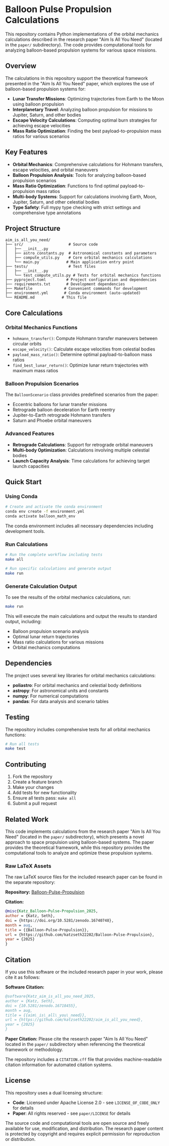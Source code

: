 # Balloon Pulse Propulsion Calculations

This repository contains Python implementations of the orbital mechanics calculations described in the research paper "Aim Is All You Need" (located in the `paper/` subdirectory). The code provides computational tools for analyzing balloon-based propulsion systems for various space missions.

## Overview

The calculations in this repository support the theoretical framework presented in the "Aim Is All You Need" paper, which explores the use of balloon-based propulsion systems for:

- **Lunar Transfer Missions**: Optimizing trajectories from Earth to the Moon using balloon propulsion
- **Interplanetary Travel**: Analyzing balloon propulsion for missions to Jupiter, Saturn, and other bodies
- **Escape Velocity Calculations**: Computing optimal burn strategies for achieving escape velocities
- **Mass Ratio Optimization**: Finding the best payload-to-propulsion mass ratios for various scenarios

## Key Features

- **Orbital Mechanics**: Comprehensive calculations for Hohmann transfers, escape velocities, and orbital maneuvers
- **Balloon Propulsion Analysis**: Tools for analyzing balloon-based propulsion scenarios
- **Mass Ratio Optimization**: Functions to find optimal payload-to-propulsion mass ratios
- **Multi-body Systems**: Support for calculations involving Earth, Moon, Jupiter, Saturn, and other celestial bodies
- **Type Safety**: Full mypy type checking with strict settings and comprehensive type annotations

## Project Structure

```
aim_is_all_you_need/
├── src/                    # Source code
│   ├── __init__.py
│   ├── astro_constants.py  # Astronomical constants and parameters
│   ├── compute_utils.py    # Core orbital mechanics calculations
│   └── main.py            # Main application entry point
├── tests/                  # Test files
│   ├── __init__.py
│   └── test_compute_utils.py # Tests for orbital mechanics functions
├── pyproject.toml         # Project configuration and dependencies
├── requirements.txt       # Development dependencies
├── Makefile              # Convenient commands for development
├── environment.yml       # Conda environment (auto-updated)
└── README.md            # This file
```

## Core Calculations

### Orbital Mechanics Functions

- `hohmann_transfer()`: Compute Hohmann transfer maneuvers between circular orbits
- `escape_velocity()`: Calculate escape velocities from celestial bodies
- `payload_mass_ratio()`: Determine optimal payload-to-balloon mass ratios
- `find_best_lunar_return()`: Optimize lunar return trajectories with maximum mass ratios

### Balloon Propulsion Scenarios

The `BalloonScenario` class provides predefined scenarios from the paper:
- Eccentric balloons for lunar transfer missions
- Retrograde balloon deceleration for Earth reentry
- Jupiter-to-Earth retrograde Hohmann transfers
- Saturn and Phoebe orbital maneuvers

### Advanced Features

- **Retrograde Calculations**: Support for retrograde orbital maneuvers
- **Multi-body Optimization**: Calculations involving multiple celestial bodies
- **Launch Capacity Analysis**: Time calculations for achieving target launch capacities

## Quick Start

### Using Conda

```bash
# Create and activate the conda environment
conda env create -f environment.yml
conda activate balloon_math_env
```

The conda environment includes all necessary dependencies including development tools.

### Run Calculations

```bash
# Run the complete workflow including tests
make all

# Run specific calculations and generate output
make run
```

### Generate Calculation Output

To see the results of the orbital mechanics calculations, run:

```bash
make run
```

This will execute the main calculations and output the results to standard output, including:
- Balloon propulsion scenario analysis
- Optimal lunar return trajectories
- Mass ratio calculations for various missions
- Orbital mechanics computations

## Dependencies

The project uses several key libraries for orbital mechanics calculations:

- **poliastro**: For orbital mechanics and celestial body definitions
- **astropy**: For astronomical units and constants
- **numpy**: For numerical computations
- **pandas**: For data analysis and scenario tables

## Testing

The repository includes comprehensive tests for all orbital mechanics functions:

```bash
# Run all tests
make test
```

## Contributing

1. Fork the repository
2. Create a feature branch
3. Make your changes
4. Add tests for new functionality
5. Ensure all tests pass: `make all`
6. Submit a pull request

## Related Work

This code implements calculations from the research paper "Aim Is All You Need" (located in the `paper/` subdirectory), which presents a novel approach to space propulsion using balloon-based systems. The paper provides the theoretical framework, while this repository provides the computational tools to analyze and optimize these propulsion systems.

### Raw LaTeX Assets

The raw LaTeX source files for the included research paper can be found in the separate repository:

**Repository:** [Balloon-Pulse-Propulsion](https://github.com/katzseth22202/Balloon-Pulse-Propulsion)

**Citation:**
```bibtex
@misc{Katz_Balloon-Pulse-Propulsion_2025,
author = {Katz, Seth},
doi = {https://doi.org/10.5281/zenodo.16740748},
month = aug,
title = {{Balloon-Pulse-Propulsion}},
url = {https://github.com/katzseth22202/Balloon-Pulse-Propulsion},
year = {2025}
}
```

## Citation

If you use this software or the included research paper in your work, please cite it as follows:

**Software Citation:**
```bibtex
@software{Katz_aim_is_all_you_need_2025,
author = {Katz, Seth},
doi = {10.5281/zenodo.16718455},
month = aug,
title = {{aim\_is\_all\_you\_need}},
url = {https://github.com/katzseth22202/aim_is_all_you_need},
year = {2025}
}
```

**Paper Citation:**
Please cite the research paper "Aim Is All You Need" located in the `paper/` subdirectory when referencing the theoretical framework or methodology.

The repository includes a `CITATION.cff` file that provides machine-readable citation information for automated citation systems.

## License

This repository uses a dual licensing structure:

- **Code**: Licensed under Apache License 2.0 - see `LICENSE_OF_CODE_ONLY` for details
- **Paper**: All rights reserved - see `paper/LICENSE` for details

The source code and computational tools are open source and freely available for use, modification, and distribution. The research paper content is protected by copyright and requires explicit permission for reproduction or distribution.
